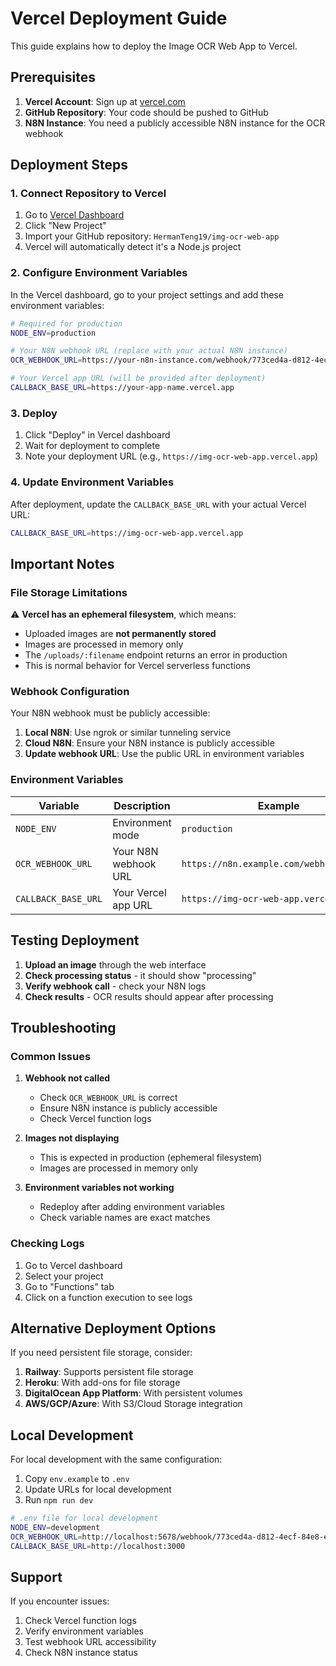 # Vercel Deployment Guide

This guide explains how to deploy the Image OCR Web App to Vercel.

## Prerequisites

1. **Vercel Account**: Sign up at [vercel.com](https://vercel.com)
2. **GitHub Repository**: Your code should be pushed to GitHub
3. **N8N Instance**: You need a publicly accessible N8N instance for the OCR webhook

## Deployment Steps

### 1. Connect Repository to Vercel

1. Go to [Vercel Dashboard](https://vercel.com/dashboard)
2. Click "New Project"
3. Import your GitHub repository: `HermanTeng19/img-ocr-web-app`
4. Vercel will automatically detect it's a Node.js project

### 2. Configure Environment Variables

In the Vercel dashboard, go to your project settings and add these environment variables:

```bash
# Required for production
NODE_ENV=production

# Your N8N webhook URL (replace with your actual N8N instance)
OCR_WEBHOOK_URL=https://your-n8n-instance.com/webhook/773ced4a-d812-4ecf-84e8-ee3bfefe277f

# Your Vercel app URL (will be provided after deployment)
CALLBACK_BASE_URL=https://your-app-name.vercel.app
```

### 3. Deploy

1. Click "Deploy" in Vercel dashboard
2. Wait for deployment to complete
3. Note your deployment URL (e.g., `https://img-ocr-web-app.vercel.app`)

### 4. Update Environment Variables

After deployment, update the `CALLBACK_BASE_URL` with your actual Vercel URL:

```bash
CALLBACK_BASE_URL=https://img-ocr-web-app.vercel.app
```

## Important Notes

### File Storage Limitations

⚠️ **Vercel has an ephemeral filesystem**, which means:

- Uploaded images are **not permanently stored**
- Images are processed in memory only
- The `/uploads/:filename` endpoint returns an error in production
- This is normal behavior for Vercel serverless functions

### Webhook Configuration

Your N8N webhook must be publicly accessible:

1. **Local N8N**: Use ngrok or similar tunneling service
2. **Cloud N8N**: Ensure your N8N instance is publicly accessible
3. **Update webhook URL**: Use the public URL in environment variables

### Environment Variables

| Variable | Description | Example |
|----------|-------------|---------|
| `NODE_ENV` | Environment mode | `production` |
| `OCR_WEBHOOK_URL` | Your N8N webhook URL | `https://n8n.example.com/webhook/abc123` |
| `CALLBACK_BASE_URL` | Your Vercel app URL | `https://img-ocr-web-app.vercel.app` |

## Testing Deployment

1. **Upload an image** through the web interface
2. **Check processing status** - it should show "processing"
3. **Verify webhook call** - check your N8N logs
4. **Check results** - OCR results should appear after processing

## Troubleshooting

### Common Issues

1. **Webhook not called**
   - Check `OCR_WEBHOOK_URL` is correct
   - Ensure N8N instance is publicly accessible
   - Check Vercel function logs

2. **Images not displaying**
   - This is expected in production (ephemeral filesystem)
   - Images are processed in memory only

3. **Environment variables not working**
   - Redeploy after adding environment variables
   - Check variable names are exact matches

### Checking Logs

1. Go to Vercel dashboard
2. Select your project
3. Go to "Functions" tab
4. Click on a function execution to see logs

## Alternative Deployment Options

If you need persistent file storage, consider:

1. **Railway**: Supports persistent file storage
2. **Heroku**: With add-ons for file storage
3. **DigitalOcean App Platform**: With persistent volumes
4. **AWS/GCP/Azure**: With S3/Cloud Storage integration

## Local Development

For local development with the same configuration:

1. Copy `env.example` to `.env`
2. Update URLs for local development
3. Run `npm run dev`

```bash
# .env file for local development
NODE_ENV=development
OCR_WEBHOOK_URL=http://localhost:5678/webhook/773ced4a-d812-4ecf-84e8-ee3bfefe277f
CALLBACK_BASE_URL=http://localhost:3000
```

## Support

If you encounter issues:

1. Check Vercel function logs
2. Verify environment variables
3. Test webhook URL accessibility
4. Check N8N instance status
